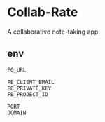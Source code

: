 # Collab-Rate

A collaborative note-taking app

## env

```env
PG_URL

FB_CLIENT_EMAIL
FB_PRIVATE_KEY
FB_PROJECT_ID

PORT
DOMAIN
```